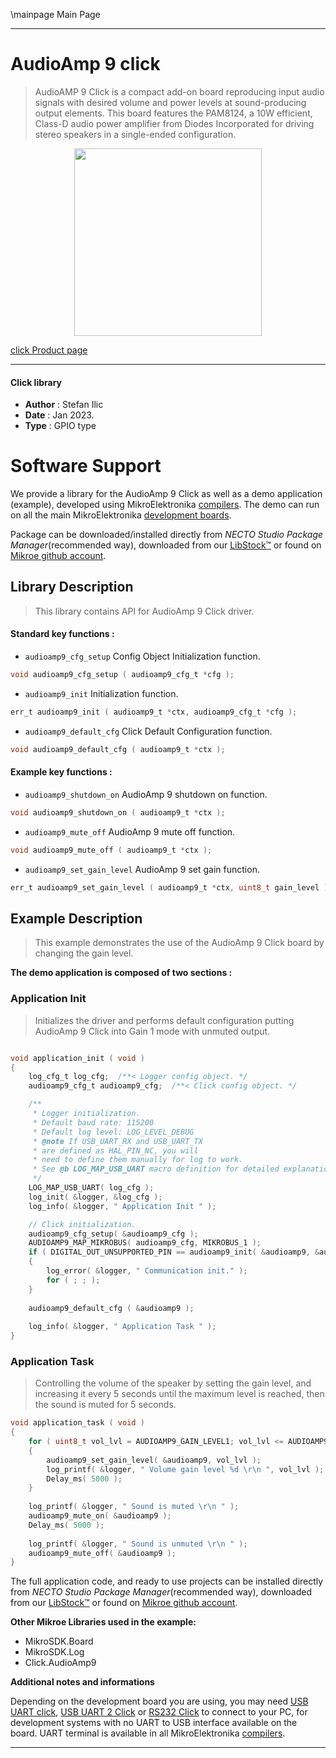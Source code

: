 \mainpage Main Page

---
# AudioAmp 9 click

> AudioAMP 9 Click is a compact add-on board reproducing input audio signals with desired volume and power levels at sound-producing output elements. This board features the PAM8124, a 10W efficient, Class-D audio power amplifier from Diodes Incorporated for driving stereo speakers in a single-ended configuration. 

<p align="center">
  <img src="https://download.mikroe.com/images/click_for_ide/audioamp9_click.png" height=300px>
</p>

[click Product page](https://www.mikroe.com/audioamp-9-click)

---


#### Click library

- **Author**        : Stefan Ilic
- **Date**          : Jan 2023.
- **Type**          : GPIO type


# Software Support

We provide a library for the AudioAmp 9 Click
as well as a demo application (example), developed using MikroElektronika
[compilers](https://www.mikroe.com/necto-studio).
The demo can run on all the main MikroElektronika [development boards](https://www.mikroe.com/development-boards).

Package can be downloaded/installed directly from *NECTO Studio Package Manager*(recommended way), downloaded from our [LibStock&trade;](https://libstock.mikroe.com) or found on [Mikroe github account](https://github.com/MikroElektronika/mikrosdk_click_v2/tree/master/clicks).

## Library Description

> This library contains API for AudioAmp 9 Click driver.

#### Standard key functions :

- `audioamp9_cfg_setup` Config Object Initialization function.
```c
void audioamp9_cfg_setup ( audioamp9_cfg_t *cfg );
```

- `audioamp9_init` Initialization function.
```c
err_t audioamp9_init ( audioamp9_t *ctx, audioamp9_cfg_t *cfg );
```

- `audioamp9_default_cfg` Click Default Configuration function.
```c
void audioamp9_default_cfg ( audioamp9_t *ctx );
```

#### Example key functions :

- `audioamp9_shutdown_on` AudioAmp 9 shutdown on function.
```c
void audioamp9_shutdown_on ( audioamp9_t *ctx );
```

- `audioamp9_mute_off` AudioAmp 9 mute off function.
```c
void audioamp9_mute_off ( audioamp9_t *ctx );
```

- `audioamp9_set_gain_level` AudioAmp 9 set gain function.
```c
err_t audioamp9_set_gain_level ( audioamp9_t *ctx, uint8_t gain_level );
```

## Example Description

> This example demonstrates the use of the AudioAmp 9 Click board by 
 changing the gain level.

**The demo application is composed of two sections :**

### Application Init

> Initializes the driver and performs default configuration putting AudioAmp 9 Click 
 into Gain 1 mode with unmuted output.

```c

void application_init ( void ) 
{
    log_cfg_t log_cfg;  /**< Logger config object. */
    audioamp9_cfg_t audioamp9_cfg;  /**< Click config object. */

    /** 
     * Logger initialization.
     * Default baud rate: 115200
     * Default log level: LOG_LEVEL_DEBUG
     * @note If USB_UART_RX and USB_UART_TX 
     * are defined as HAL_PIN_NC, you will 
     * need to define them manually for log to work. 
     * See @b LOG_MAP_USB_UART macro definition for detailed explanation.
     */
    LOG_MAP_USB_UART( log_cfg );
    log_init( &logger, &log_cfg );
    log_info( &logger, " Application Init " );

    // Click initialization.
    audioamp9_cfg_setup( &audioamp9_cfg );
    AUDIOAMP9_MAP_MIKROBUS( audioamp9_cfg, MIKROBUS_1 );
    if ( DIGITAL_OUT_UNSUPPORTED_PIN == audioamp9_init( &audioamp9, &audioamp9_cfg ) ) 
    {
        log_error( &logger, " Communication init." );
        for ( ; ; );
    }
    
    audioamp9_default_cfg ( &audioamp9 );
    
    log_info( &logger, " Application Task " );
}

```

### Application Task

> Controlling the volume of the speaker by setting the gain level, and increasing it 
 every 5 seconds until the maximum level is reached, then the sound is muted for 5 seconds.

```c
void application_task ( void ) 
{
    for ( uint8_t vol_lvl = AUDIOAMP9_GAIN_LEVEL1; vol_lvl <= AUDIOAMP9_GAIN_LEVEL4; vol_lvl++ )
    {
        audioamp9_set_gain_level( &audioamp9, vol_lvl );
        log_printf( &logger, " Volume gain level %d \r\n ", vol_lvl );
        Delay_ms( 5000 );
    }
    
    log_printf( &logger, " Sound is muted \r\n " );
    audioamp9_mute_on( &audioamp9 );
    Delay_ms( 5000 );
    
    log_printf( &logger, " Sound is unmuted \r\n " );
    audioamp9_mute_off( &audioamp9 );
}
```


The full application code, and ready to use projects can be installed directly from *NECTO Studio Package Manager*(recommended way), downloaded from our [LibStock&trade;](https://libstock.mikroe.com) or found on [Mikroe github account](https://github.com/MikroElektronika/mikrosdk_click_v2/tree/master/clicks).

**Other Mikroe Libraries used in the example:**

- MikroSDK.Board
- MikroSDK.Log
- Click.AudioAmp9

**Additional notes and informations**

Depending on the development board you are using, you may need
[USB UART click](https://www.mikroe.com/usb-uart-click),
[USB UART 2 Click](https://www.mikroe.com/usb-uart-2-click) or
[RS232 Click](https://www.mikroe.com/rs232-click) to connect to your PC, for
development systems with no UART to USB interface available on the board. UART
terminal is available in all MikroElektronika
[compilers](https://shop.mikroe.com/compilers).

---
